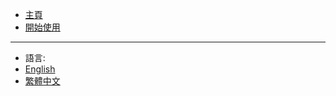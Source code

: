 <!-- zh-tw/_sidebar_.md -->

* [主頁](/zh-tw/README.md "主頁")
* [開始使用](/zh-tw/Get_started.md "開始使用")

-------
- 語言:
- [English](/ "Home")
- [繁體中文](/zh-tw/ "主頁")